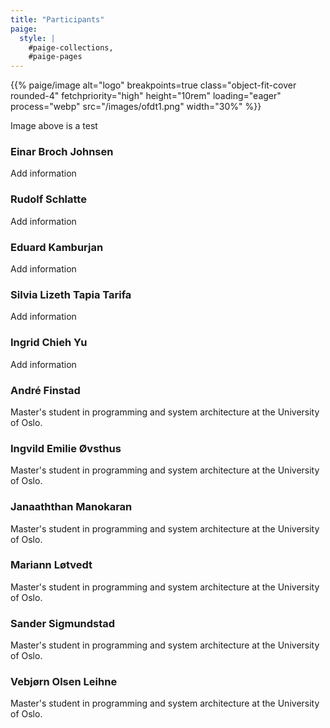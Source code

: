 ```yaml
---
title: "Participants"
paige:
  style: |
    #paige-collections,
    #paige-pages
---
```


<p>{{% paige/image alt="logo" breakpoints=true class="object-fit-cover rounded-4" fetchpriority="high" height="10rem" loading="eager" process="webp" src="/images/ofdt1.png" width="30%" %}} </p>

Image above is a test

### Einar Broch Johnsen
Add information

### Rudolf Schlatte
Add information

### Eduard Kamburjan
Add information

### Silvia Lizeth Tapia Tarifa
Add information

### Ingrid Chieh Yu
Add information

### André Finstad
Master's student in programming and system architecture at the University of Oslo.

### Ingvild Emilie Øvsthus
Master's student in programming and system architecture at the University of Oslo.

### Janaaththan Manokaran
Master's student in programming and system architecture at the University of Oslo.

### Mariann Løtvedt
Master's student in programming and system architecture at the University of Oslo.

### Sander Sigmundstad
Master's student in programming and system architecture at the University of Oslo.

### Vebjørn Olsen Leihne
Master's student in programming and system architecture at the University of Oslo.
